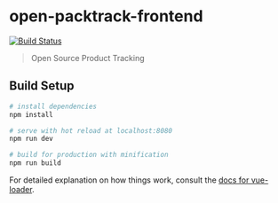 # open-packtrack-frontend
[![Build Status](https://travis-ci.org/PinguinJantan/openPackTrack-frontend.svg?branch=master)](https://travis-ci.org/PinguinJantan/openPackTrack-frontend)
> Open Source Product Tracking

## Build Setup

``` bash
# install dependencies
npm install

# serve with hot reload at localhost:8080
npm run dev

# build for production with minification
npm run build
```

For detailed explanation on how things work, consult the [docs for vue-loader](http://vuejs.github.io/vue-loader).
